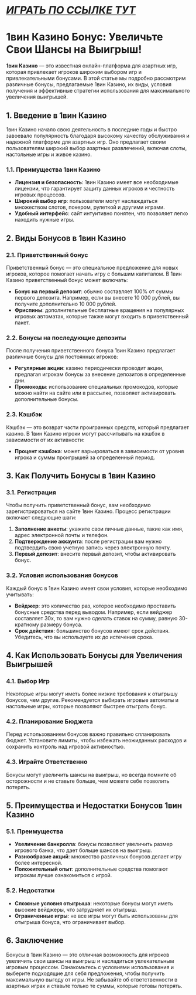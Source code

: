 # [***<u>ИГРАТЬ ПО ССЫЛКЕ ТУТ</u>***](https://brandplay.link/9sD8CZLQ)

# 1вин Казино Бонус: Увеличьте Свои Шансы на Выигрыш!

**1вин Казино** — это известная онлайн-платформа для азартных игр, которая привлекает игроков широким выбором игр и привлекательными бонусами. В этой статье мы подробно рассмотрим различные бонусы, предлагаемые 1вин Казино, их виды, условия получения и эффективные стратегии использования для максимального увеличения выигрышей.

## 1. Введение в 1вин Казино

1вин Казино начало свою деятельность в последние годы и быстро завоевало популярность благодаря высокому качеству обслуживания и надежной платформе для азартных игр. Оно предлагает своим пользователям широкий выбор азартных развлечений, включая слоты, настольные игры и живое казино.

### 1.1. Преимущества 1вин Казино

* **Лицензия и безопасность**: 1вин Казино имеет все необходимые лицензии, что гарантирует защиту данных игроков и честность игровых процессов.
* **Широкий выбор игр**: пользователи могут наслаждаться множеством слотов, покером, рулеткой и другими играми.
* **Удобный интерфейс**: сайт интуитивно понятен, что позволяет легко находить нужные игры.

## 2. Виды Бонусов в 1вин Казино

### 2.1. Приветственный бонус

Приветственный бонус — это специальное предложение для новых игроков, которое помогает начать игру с большим капиталом. В 1вин Казино приветственный бонус может включать:

* **Бонус на первый депозит**: обычно составляет 100% от суммы первого депозита. Например, если вы внесете 10 000 рублей, вы получите дополнительно 10 000 рублей.
* **Фриспины**: дополнительные бесплатные вращения на популярных игровых автоматах, которые также могут входить в приветственный пакет.

### 2.2. Бонусы на последующие депозиты

После получения приветственного бонуса 1вин Казино предлагает различные бонусы для постоянных игроков:

* **Регулярные акции**: казино периодически проводит акции, предлагая игрокам бонусы за внесение депозитов в определенные дни.
* **Промокоды**: использование специальных промокодов, которые можно найти на сайте или в рассылке, позволяет активировать дополнительные бонусы.

### 2.3. Кэшбэк

Кэшбэк — это возврат части проигранных средств, который предлагает казино. В 1вин Казино игроки могут рассчитывать на кэшбэк в зависимости от их активности:

* **Процент кэшбэка**: может варьироваться в зависимости от уровня игрока и суммы проигрышей за определенный период.

## 3. Как Получить Бонусы в 1вин Казино

### 3.1. Регистрация

Чтобы получить приветственный бонус, вам необходимо зарегистрироваться на сайте 1вин Казино. Процесс регистрации включает следующие шаги:

1. **Заполнение анкеты**: укажите свои личные данные, такие как имя, адрес электронной почты и телефон.
2. **Подтверждение аккаунта**: после регистрации вам нужно подтвердить свою учетную запись через электронную почту.
3. **Первый депозит**: внесите первый депозит, чтобы активировать бонус.

### 3.2. Условия использования бонусов

Каждый бонус в 1вин Казино имеет свои условия, которые необходимо учитывать:

* **Вейджер**: это количество раз, которое необходимо проставить бонусные средства перед выводом. Например, если вейджер составляет 30x, то вам нужно сделать ставок на сумму, равную 30-кратному размеру бонуса.
* **Срок действия**: большинство бонусов имеют срок действия. Убедитесь, что вы используете их до истечения срока.

## 4. Как Использовать Бонусы для Увеличения Выигрышей

### 4.1. Выбор Игр

Некоторые игры могут иметь более низкие требования к отыгрышу бонусов, чем другие. Рекомендуется выбирать игровые автоматы и настольные игры, которые позволяют быстрее отыграть бонус.

### 4.2. Планирование Бюджета

Перед использованием бонусов важно правильно спланировать бюджет. Установите лимиты, чтобы избежать неожиданных расходов и сохранить контроль над игровой активностью.

### 4.3. Играйте Ответственно

Бонусы могут увеличить шансы на выигрыш, но всегда помните об осторожности и не ставьте больше, чем можете себе позволить потерять.

## 5. Преимущества и Недостатки Бонусов 1вин Казино

### 5.1. Преимущества

* **Увеличение банкролла**: бонусы позволяют увеличить размер игрового банка, что дает больше шансов на выигрыш.
* **Разнообразие акций**: множество различных бонусов делает игру более интересной.
* **Положительный опыт**: дополнительные средства помогают игрокам лучше ознакомиться с игрой.

### 5.2. Недостатки

* **Сложные условия отыгрыша**: некоторые бонусы могут иметь высокие вейджеры, что затрудняет их отыгрыш.
* **Ограниченные игры**: не все игры могут быть использованы для отыгрыша бонуса, что ограничивает выбор.

## 6. Заключение

Бонусы в 1вин Казино — это отличная возможность для игроков увеличить свои шансы на выигрыш и насладиться увлекательным игровым процессом. Ознакомьтесь с условиями использования и выберите подходящие для себя предложения, чтобы получить максимальную выгоду от игры. Не забывайте об ответственности в азартных играх и ставьте только те суммы, которые готовы потерять.

